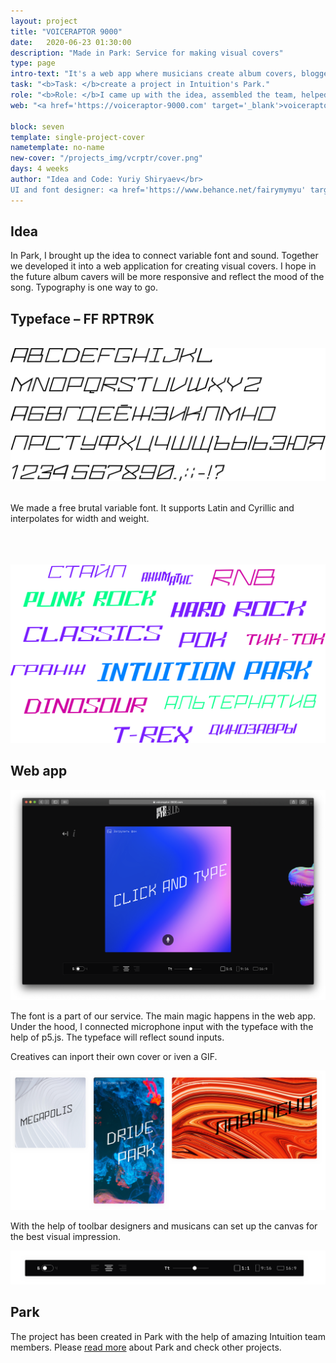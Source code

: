 ```yaml
---
layout: project
title: "VOICERAPTOR 9000"
date:   2020-06-23 01:30:00
description: "Made in Park: Service for making visual covers"
type: page
intro-text: "It's a web app where musicians create album covers, bloggers making stories, and designers came up with font animations."
task: "<b>Task: </b>create a project in Intuition's Park."
role: "<b>Role: </b>I came up with the idea, assembled the team, helped with font design, did coding, hosting, and publication."
web: "<a href='https://voiceraptor-9000.com' target='_blank'>voiceraptor-9000.com</a>"

block: seven
template: single-project-cover
nametemplate: no-name
new-cover: "/projects_img/vcrptr/cover.png"
days: 4 weeks
author: "Idea and Code: Yuriy Shiryaev</br>
UI and font designer: <a href='https://www.behance.net/fairymymyu' target='_blank'>Nastya Vetushko</a></br>"
---
```




## Idea

In Park, I brought up the idea to connect variable font and sound. Together we developed it into a web application for creating visual covers. I hope in the future album cavers will be more responsive and reflect the mood of the song. Typography is one way to go.

## Typeface – FF RPTR9K

<br><span class="p1000">![](/projects_img/vcrptr/font.svg)</span>

<br>We made a free brutal variable font. It supports Latin and Cyrillic and interpolates for width and weight.
<br><br><br><br>

<span class="p1000">![](/projects_img/vcrptr/font-example.svg)</span>





## Web app

<span class="p1000">![](/projects_img/vcrptr/app.png)</span>

The font is a part of our service. The main magic happens in the web app. Under the hood, I connected microphone input with the typeface with the help of p5.js. The typeface will reflect sound inputs.



Creatives can inport their own cover or iven a GIF.

<span class="p1000">![](/projects_img/vcrptr/covers.png)</span>



With the help of toolbar designers and musicans can set up the canvas for the best visual impression. 

<span class="p1000">![](/projects_img/vcrptr/toolbar.png)</span>

## Park

The project has been created in Park with the help of amazing Intuition team members. Please [read more](https://intuition.team/park) about Park and check other projects.